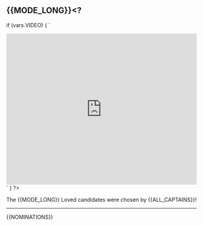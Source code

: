## {{MODE_LONG}}<?
if (vars.VIDEO) {
`

<iframe width="100%" height="400" src="https://www.youtube.com/embed/${vars.VIDEO}?rel=0" frameborder="0" allow="autoplay; encrypted-media" allowfullscreen></iframe>`
} ?>

The {{MODE_LONG}} Loved candidates were chosen by {{ALL_CAPTAINS}}!<?
if (vars.CONSISTENT_CAPTAIN != null) {
` This round, all ${vars.MODE_LONG} beatmap descriptions were written by [${vars.CONSISTENT_CAPTAIN}](https://osu.ppy.sh/users/${vars.CONSISTENT_CAPTAIN_ID}).`
} ?>

---

{{NOMINATIONS}}
